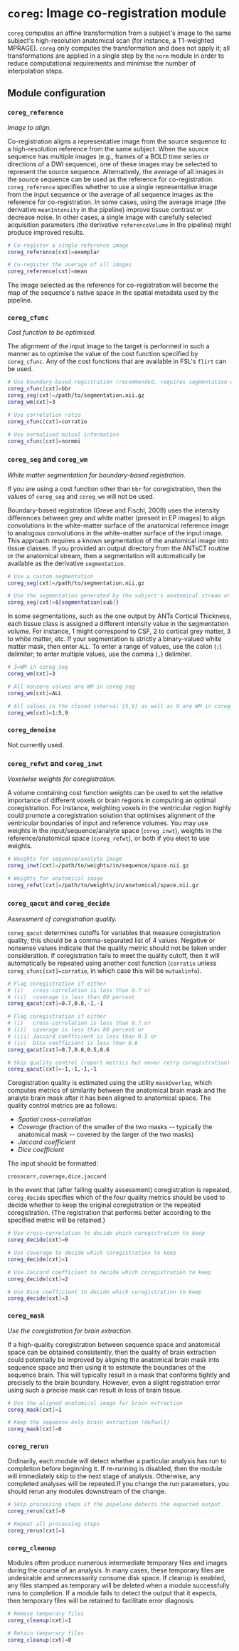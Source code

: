 # `coreg`: Image co-registration module

`coreg` computes an affine transformation from a subject's image to the same subject's high-resolution anatomical scan (for instance, a T1-weighted MPRAGE). `coreg` only computes the transformation and does not apply it; all transformations are applied in a single step by the `norm` module in order to reduce computational requirements and minimise the number of interpolation steps.

## Module configuration

### `coreg_reference`

_Image to align._

Co-registration aligns a representative image from the source sequence to a high-resolution reference from the same subject. When the source sequence has multiple images (e.g., frames of a BOLD time series or directions of a DWI sequence), one of these images may be selected to represent the source sequence. Alternatively, the average of all images in the source sequence can be used as the reference for co-registration. `coreg_reference` specifies whether to use a single representative image from the input sequence or the average of all sequence images as the reference for co-registration. In some cases, using the average image (the derivative `meanIntensity` in the pipeline) improve tissue contrast or decrease noise. In other cases, a single image with carefully selected acquisition parameters (the derivative `referenceVolume` in the pipeline) might produce improved results.

```bash
# Co-register a single reference image
coreg_reference[cxt]=exemplar

# Co-register the average of all images
coreg_reference[cxt]=mean
```

The image selected as the reference for co-registration will become the map of the sequence's native space in the spatial metadata used by the pipeline.

### `coreg_cfunc`

_Cost function to be optimised._

The alignment of the input image to the target is performed in such a manner as to optimise the value of the cost function specified by `coreg_cfunc`. Any of the cost functions that are available in FSL's `flirt` can be used.

```bash
# Use boundary-based registration (recommended, requires segmentation with white matter)
coreg_cfunc[cxt]=bbr
coreg_seg[cxt]=/path/to/segmentation.nii.gz
coreg_wm[cxt]=3

# Use correlation ratio
coreg_cfunc[cxt]=corratio

# Use normalised mutual information
coreg_cfunc[cxt]=normmi
```

### `coreg_seg` and `coreg_wm`

_White matter segmentation for boundary-based registration._

If you are using a cost function other than `bbr` for coregistration, then the values of `coreg_seg` and `coreg_wm` will not be used.

Boundary-based registration (Greve and Fischl, 2009) uses the intensity differences between grey and white matter (present in EP images) to align convolutions in the white-matter surface of the anatomical reference image to analogous convolutions in the white-matter surface of the input image. This approach requires a known segmentation of the anatomical image into tissue classes. If you provided an output directory from the ANTsCT routine or the anatomical stream, then a segmentation will automatically be available as the derivative `segmentation`.

```bash
# Use a custom segmentation
coreg_seg[cxt]=/path/to/segmentation.nii.gz

# Use the segmentation generated by the subject's anatomical stream or ANTsCT pipeline
coreg_seg[cxt]=${segmentation[sub]}
```

In some segmentations, such as the one output by ANTs Cortical Thickness, each tissue class is assigned a different intensity value in the segmentation volume. For instance, 1 might correspond to CSF, 2 to cortical grey matter, 3 to white matter, etc. If your segmentation is strictly a binary-valued white matter mask, then enter `ALL`. To enter a range of values, use the colon (`:`) delimiter; to enter multiple values, use the comma (`,`) delimiter.

```bash
# 3=WM in coreg_seg
coreg_wm[cxt]=3

# All nonzero values are WM in coreg_seg
coreg_wm[cxt]=ALL

# All values in the closed interval [5,9] as well as 9 are WM in coreg_seg
coreg_wm[cxt]=1:5,9
```

### `coreg_denoise`

Not currently used.

### `coreg_refwt` and `coreg_inwt`

_Voxelwise weights for coregistration._

A volume containing cost function weights can be used to set the relative importance of different voxels or brain regions in computing an optimal coregistration. For instance, weighting voxels in the ventricular region highly could promote a coregistration solution that optimises alignment of the ventricular boundaries of input and reference volumes. You may use weights in the input/sequence/analyte space (`coreg_inwt`), weights in the reference/anatomical space (`coreg_refwt`), or both if you elect to use weights.

```bash
# Weights for sequence/analyte image
coreg_inwt[cxt]=/path/to/weights/in/sequence/space.nii.gz

# Weights for anatomical image
coreg_refwt[cxt]=/path/to/weights/in/anatomical/space.nii.gz
```

### `coreg_qacut` and `coreg_decide`

_Assessment of coregistration quality._

`coreg_qacut` determines cutoffs for variables that measure coregistration quality; this should be a comma-separated list of 4 values. Negative or nonsense values indicate that the quality metric should not be taken under consideration. If coregistration fails to meet the quality cutoff, then it will automatically be repeated using another cost function (`corratio` unless `coreg_cfunc[cxt]=corratio`, in which case this will be `mutualinfo`).

```bash
# Flag coregistration if either
# (i)   cross-correlation is less than 0.7 or
# (ii)  coverage is less than 80 percent
coreg_qacut[cxt]=0.7,0.8,-1,-1

# Flag coregistration if either
# (i)   cross-correlation is less than 0.7 or
# (ii)  coverage is less than 80 percent or
# (iii) Jaccard coefficient is less than 0.5 or
# (iv)  Dice coefficient is less than 0.6
coreg_qacut[cxt]=0.7,0.8,0.5,0.6

# Skip quality control (report metrics but never retry coregistration)
coreg_qacut[cxt]=-1,-1,-1,-1
```

Coregistration quality is estimated using the utility `maskOverlap`, which computes metrics of similarity between the anatomical brain mask and the analyte brain mask after it has been aligned to anatomical space. The quality control metrics are as follows:

 * _Spatial cross-correlation_
 * _Coverage_ (fraction of the smaller of the two masks -- typically the anatomical mask -- covered by the larger of the two masks)
 * _Jaccard coefficient_
 * _Dice coefficient_

The input should be formatted:

`crosscorr,coverage,dice,jaccard`

In the event that (after failing quality assessment) coregistration is repeated, `coreg_decide` specifies which of the four quality metrics should be used to decide whether to keep the original coregistration or the repeated coregistration. (The registration that performs better according to the specified metric will be retained.)

```bash
# Use cross-correlation to decide which coregistration to keep
coreg_decide[cxt]=0

# Use coverage to decide which coregistration to keep
coreg_decide[cxt]=1

# Use Jaccard coefficient to decide which coregistration to keep
coreg_decide[cxt]=2

# Use Dice coefficient to decide which coregistration to keep
coreg_decide[cxt]=3
```

### `coreg_mask`

_Use the coregistration for brain extraction._

If a high-quality coregistration between sequence space and anatomical space can be obtained consistently, then the quality of brain extraction could potentially be improved by aligning the anatomical brain mask into sequence space and then using it to estimate the boundaries of the sequence brain. This will typically result in a mask that conforms tightly and precisely to the brain boundary. However, even a slight registration error using such a precise mask can result in loss of brain tissue.

```bash
# Use the aligned anatomical image for brain extraction
coreg_mask[cxt]=1

# Keep the sequence-only brain extraction (default)
coreg_mask[cxt]=0
```

### `coreg_rerun`

Ordinarily, each module will detect whether a particular analysis has run to completion before beginning it. If re-running is disabled, then the module will immediately skip to the next stage of analysis. Otherwise, any completed analyses will be repeated.If you change the run parameters, you should rerun any modules downstream of the change.

```bash
# Skip processing steps if the pipeline detects the expected output
coreg_rerun[cxt]=0

# Repeat all processing steps
coreg_rerun[cxt]=1
```

### `coreg_cleanup`

Modules often produce numerous intermediate temporary files and images during the course of an analysis. In many cases, these temporary files are undesirable and unnecessarily consume disk space. If cleanup is enabled, any files stamped as temporary will be deleted when a module successfully runs to completion. If a module fails to detect the output that it expects, then temporary files will be retained to facilitate error diagnosis.

```bash
# Remove temporary files
coreg_cleanup[cxt]=1

# Retain temporary files
coreg_cleanup[cxt]=0
```
